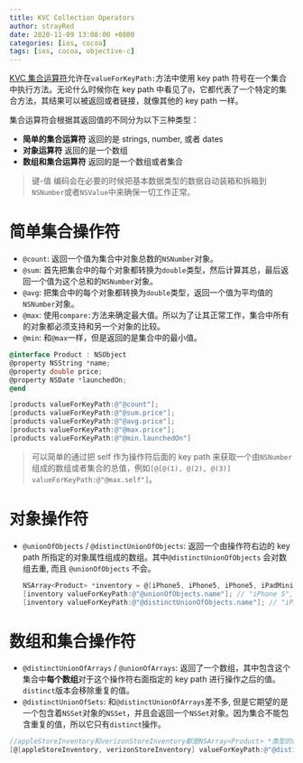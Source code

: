 ```yaml
---
title: KVC Collection Operators
author: strayRed
date: 2020-11-09 13:08:00 +0800
categories: [ios, cocoa]
tags: [ios, cocoa, objective-c]
---
```


[KVC 集合运算符](https://developer.apple.com/library/mac/#documentation/Cocoa/Conceptual/KeyValueCoding/Articles/CollectionOperators.html#//apple_ref/doc/uid/20002176-BAJEAIEE)允许在`valueForKeyPath:`方法中使用 key path 符号在一个集合中执行方法。无论什么时候你在 key path 中看见了`@`，它都代表了一个特定的集合方法，其结果可以被返回或者链接，就像其他的 key path 一样。

集合运算符会根据其返回值的不同分为以下三种类型：

- **简单的集合运算符** 返回的是 strings, number, 或者 dates
- **对象运算符** 返回的是一个数组
- **数组和集合运算符** 返回的是一个数组或者集合

> 键-值  编码会在必要的时候把基本数据类型的数据自动装箱和拆箱到`NSNumber`或者`NSValue`中来确保一切工作正常。

# 简单集合操作符

- `@count`: 返回一个值为集合中对象总数的`NSNumber`对象。
- `@sum`: 首先把集合中的每个对象都转换为`double`类型，然后计算其总，最后返回一个值为这个总和的`NSNumber`对象。
- `@avg`: 把集合中的每个对象都转换为`double`类型，返回一个值为平均值的`NSNumber`对象。
- `@max`: 使用`compare:`方法来确定最大值。所以为了让其正常工作，集合中所有的对象都必须支持和另一个对象的比较。
- `@min`: 和`@max`一样，但是返回的是集合中的最小值。

```Objective-C
@interface Product : NSObject
@property NSString *name;
@property double price;
@property NSDate *launchedOn;
@end
```



```Objective-C
[products valueForKeyPath:@"@count"];
[products valueForKeyPath:@"@sum.price"];
[products valueForKeyPath:@"@avg.price"]; 
[products valueForKeyPath:@"@max.price"]; 
[products valueForKeyPath:@"@min.launchedOn"]
```

>  可以简单的通过把 self 作为操作符后面的 key path 来获取一个由`NSNumber`组成的数组或者集合的总值，例如`[@[@(1), @(2), @(3)] valueForKeyPath:@"@max.self"]`。

# 对象操作符

- `@unionOfObjects` / `@distinctUnionOfObjects`: 返回一个由操作符右边的 key path 所指定的对象属性组成的数组。其中`@distinctUnionOfObjects` 会对数组去重, 而且 `@unionOfObjects` 不会。

  ```Objective-C
  NSArray<Product> *inventory = @[iPhone5, iPhone5, iPhone5, iPadMini, macBookPro, macBookPro];
  [inventory valueForKeyPath:@"@unionOfObjects.name"]; // "iPhone 5", "iPhone 5", "iPhone 5", "iPad Mini", "MacBook Pro", "MacBook Pro"
  [inventory valueForKeyPath:@"@distinctUnionOfObjects.name"]; // "iPhone 5", "iPad Mini", "MacBook Pro"
  ```

# 数组和集合操作符

- `@distinctUnionOfArrays` / `@unionOfArrays`: 返回了一个数组，其中包含这个集合中**每个数组**对于这个操作符右面指定的 key path 进行操作之后的值。`distinct`版本会移除重复的值。
- `@distinctUnionOfSets`: 和`@distinctUnionOfArrays`差不多, 但是它期望的是一个包含着`NSSet`对象的`NSSet`，并且会返回一个`NSSet`对象。因为集合不能包含重复的值，所以它只有`distinct`操作。

```Objective-C
//appleStoreInventory和verizonStoreInventory都是NSArray<Product> *类型的数组。
[@[appleStoreInventory, verizonStoreInventory] valueForKeyPath:@"@distinctUnionOfArrays.name"]; // "iPhone 5", "iPad Mini", "MacBook Pro"
```

